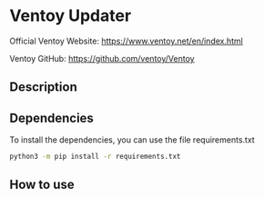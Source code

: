 # Ventoy Updater

Official Ventoy Website:
https://www.ventoy.net/en/index.html

Ventoy GitHub:
https://github.com/ventoy/Ventoy

## Description

## Dependencies

To install the dependencies, you can use the file requirements.txt

```bash
python3 -m pip install -r requirements.txt
```

## How to use

